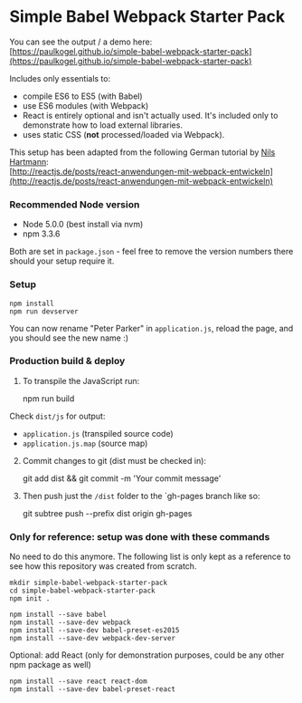 # Simple Babel Webpack Starter Pack

You can see the output / a demo here:  
[https://paulkogel.github.io/simple-babel-webpack-starter-pack](https://paulkogel.github.io/simple-babel-webpack-starter-pack)

Includes only essentials to:
+ compile ES6 to ES5 (with Babel)
+ use ES6 modules (with Webpack)
+ React is entirely optional and isn't actually used. It's included only to demonstrate how to load external libraries.
+ uses static CSS (**not** processed/loaded via Webpack).

This setup has been adapted from the following German tutorial by [Nils Hartmann](https://twitter.com/nilshartmann):  
[http://reactjs.de/posts/react-anwendungen-mit-webpack-entwickeln](http://reactjs.de/posts/react-anwendungen-mit-webpack-entwickeln)

### Recommended Node version
+ Node 5.0.0 (best install via nvm)
+ npm 3.3.6

Both are set in `package.json` - feel free to remove the version numbers there should your setup require it.

### Setup

    npm install
    npm run devserver

You can now rename "Peter Parker" in `application.js`, reload the page, and you should see the new name :)

### Production build & deploy

1. To transpile the JavaScript run:

    npm run build

Check `dist/js` for output:
+ `application.js` (transpiled source code)
+ `application.js.map` (source map)

2. Commit changes to git (dist must be checked in):

    git add dist && git commit -m 'Your commit message'

3. Then push just the `/dist` folder to the `gh-pages branch like so:

    git subtree push --prefix dist origin gh-pages

### Only for reference: setup was done with these commands

No need to do this anymore. The following list is only kept as a reference to see how this repository was created from scratch.

    mkdir simple-babel-webpack-starter-pack
    cd simple-babel-webpack-starter-pack
    npm init .

    npm install --save babel
    npm install --save-dev webpack
    npm install --save-dev babel-preset-es2015
    npm install --save-dev webpack-dev-server

Optional: add React (only for demonstration purposes, could be any other npm package as well)

    npm install --save react react-dom
    npm install --save-dev babel-preset-react
